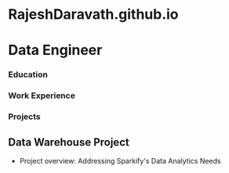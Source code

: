 # RajeshDaravath.github.io
# Data Engineer

### Education


### Work Experience




### Projects
## Data Warehouse Project
* Project overview: Addressing Sparkify's Data Analytics Needs
